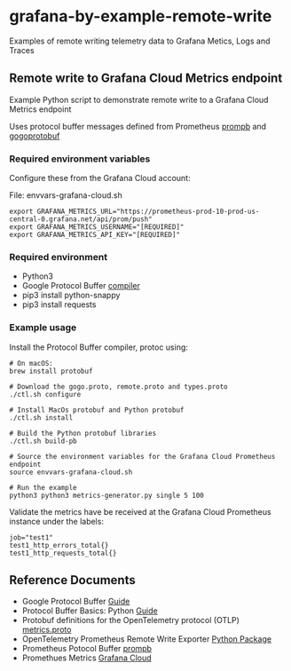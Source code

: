 # grafana-by-example-remote-write
Examples of remote writing telemetry data to Grafana Metics, Logs and Traces

## Remote write to Grafana Cloud Metrics endpoint
Example Python script to demonstrate remote write to a Grafana Cloud Metrics endpoint

Uses protocol buffer messages defined from Prometheus [prompb](https://github.com/prometheus/prometheus/tree/main/prompb) and [gogoprotobuf](https://github.com/gogo/protobuf/tree/master/gogoproto)

### Required environment variables

Configure these from the Grafana Cloud account:

File: envvars-grafana-cloud.sh

```
export GRAFANA_METRICS_URL="https://prometheus-prod-10-prod-us-central-0.grafana.net/api/prom/push"
export GRAFANA_METRICS_USERNAME="[REQUIRED]"
export GRAFANA_METRICS_API_KEY="[REQUIRED]"
```

### Required environment

- Python3
- Google Protocol Buffer [compiler](https://developers.google.com/protocol-buffers)
- pip3 install python-snappy
- pip3 install requests

### Example usage

Install the Protocol Buffer compiler, protoc using:
```
# On macOS:
brew install protobuf
```

```
# Download the gogo.proto, remote.proto and types.proto
./ctl.sh configure

# Install MacOs protobuf and Python protobuf
./ctl.sh install

# Build the Python protobuf libraries
./ctl.sh build-pb

# Source the environment variables for the Grafana Cloud Prometheus endpoint
source envvars-grafana-cloud.sh

# Run the example
python3 python3 metrics-generator.py single 5 100

```
Validate the metrics have be received at the Grafana Cloud Prometheus instance under the labels:
```
job="test1"
test1_http_errors_total{}
test1_http_requests_total{}
```

## Reference Documents

- Google Protocol Buffer [Guide](https://developers.google.com/protocol-buffers)
- Protocol Buffer Basics: Python [Guide](https://developers.google.com/protocol-buffers/docs/pythontutorial)
- Protobuf definitions for the OpenTelemetry protocol (OTLP) [metrics.proto](https://github.com/open-telemetry/opentelemetry-proto/blob/main/opentelemetry/proto/metrics/v1/metrics.proto)
- OpenTelemetry Prometheus Remote Write Exporter [Python Package](https://pypi.org/project/opentelemetry-exporter-prometheus-remote-write/)
- Prometheus Potocol Buffer [prompb](https://github.com/prometheus/prometheus/tree/main/prompb)
- Promethues Metrics [Grafana Cloud](https://grafana.com/docs/grafana-cloud/metrics-prometheus/)

